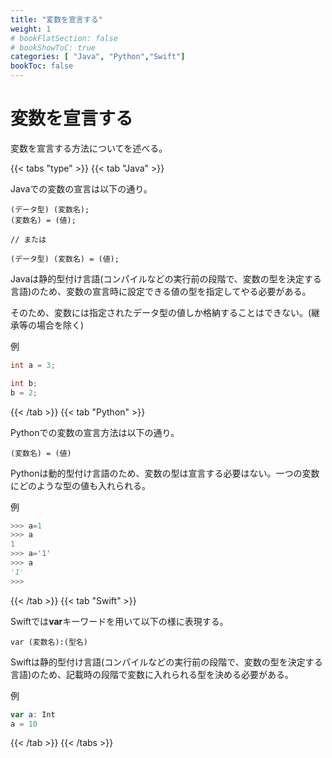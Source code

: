 ```yaml
---
title: "変数を宣言する"
weight: 1
# bookFlatSection: false
# bookShowToC: true
categories: [ "Java", "Python","Swift"]
bookToc: false
---
```


# 変数を宣言する

変数を宣言する方法についてを述べる。

{{< tabs "type" >}}
{{< tab "Java" >}}

Javaでの変数の宣言は以下の通り。

```
(データ型) (変数名);
(変数名) = (値);

// または

(データ型) (変数名) = (値);
```

Javaは静的型付け言語(コンパイルなどの実行前の段階で、変数の型を決定する言語)のため、変数の宣言時に設定できる値の型を指定してやる必要がある。

そのため、変数には指定されたデータ型の値しか格納することはできない。(継承等の場合を除く)


例

```java
int a = 3;

int b;
b = 2;
```

{{< /tab >}}
{{< tab "Python" >}}

Pythonでの変数の宣言方法は以下の通り。

```
(変数名) = (値)
```

Pythonは動的型付け言語のため、変数の型は宣言する必要はない。一つの変数にどのような型の値も入れられる。

例

```python
>>> a=1
>>> a
1
>>> a='1'
>>> a
'1'
>>> 
```

{{< /tab >}}
{{< tab "Swift" >}}

Swiftでは**var**キーワードを用いて以下の様に表現する。

```
var (変数名):(型名)
```

Swiftは静的型付け言語(コンパイルなどの実行前の段階で、変数の型を決定する言語)のため、記載時の段階で変数に入れられる型を決める必要がある。

例

```swift
var a: Int
a = 10
```

{{< /tab >}}
{{< /tabs >}}
